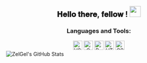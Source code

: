 <div align="center">
    <h2> 𝐇𝐞𝐥𝐥𝐨 𝐭𝐡𝐞𝐫𝐞, 𝐟𝐞𝐥𝐥𝐨𝐰 <developers/>! <img src="https://github.com/ZelGel/ZelGel/blob/master/gifs/Hi.gif" width="30"></h2>
    <h3>Languages and Tools:</h3>
    <img alt="VS Code" width="25px" src="https://cdn.jsdelivr.net/gh/devicons/devicon@latest/icons/vscode/vscode-original.svg" />
    <img alt="C Programming" width="25px" src="https://cdn.jsdelivr.net/gh/devicons/devicon@latest/icons/c/c-original.svg" />
    <img alt="Python" width="25px" src="https://cdn.jsdelivr.net/gh/devicons/devicon@latest/icons/python/python-original.svg" />
    <img alt="HTML5" width="25px" src="https://cdn.jsdelivr.net/gh/devicons/devicon@latest/icons/html5/html5-original.svg" />
    <img alt="CSS3" width="25px" src="https://cdn.jsdelivr.net/gh/devicons/devicon@latest/icons/css3/css3-original.svg" />
</div>

<picture>
    <source
        srcset="https://github-readme-stats.vercel.app/api?username=ZelGel&show_icons=true"
        media="(prefers-color-scheme: light), (prefers-color-scheme: no-preference)"
    />
    <source
        srcset="https://github-readme-stats.vercel.app/api?username=ZelGel&show_icons=true&theme=dark"
        media="(prefers-color-scheme: dark)"
    />
    <img src="https://github-readme-stats.vercel.app/api?username=ZelGel&show_icons=true" alt="ZelGel's GitHub Stats" />
</picture>
